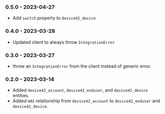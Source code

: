 ### 0.5.0 - 2023-04-27

- Add `switch` property to `device42_device`

### 0.4.0 - 2023-03-28

- Updated client to always throw `IntegrationError`

### 0.3.0 - 2023-03-27

- throw an `IntegrationError` from the client instead of generic error.

### 0.2.0 - 2023-03-14

- Added `device42_account`, `device42_enduser`, and `device42_device` entities.
- Added `HAS` relationship from `device42_account` to `device42_enduser` and
  `device42_device`.
